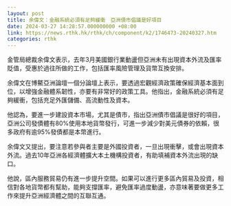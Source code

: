 ```yaml
---
layout: post
title: 余偉文：金融系統必須有足夠緩衝　亞洲債市倡議是好項目
date: 2024-03-27 14:28:57.000000000 +08:00
link: https://news.rthk.hk/rthk/ch/component/k2/1746473-20240327.htm
categories: rthk
---
```


金管局總裁余偉文表示，去年3月美國銀行業動盪但亞洲未有出現資本外流及匯率貶值，受惠於過往所做的工作，包括匯率風險管理及貨幣互換安排。

余偉文在博鰲亞洲論壇一個分論壇上表示，要透過宏觀經濟政策確保經濟基本面到位，以增強金融體系韌性，亦要有非常好的政策工具。他指出，金融系統必須有足夠緩衝，包括充足外匯儲備、高流動性及資本。

他認為，要進一步建設資本市場，尤其是債市，指出亞洲債市倡議是很好的項目，亞洲公司發債體有80%使用本地貨幣發行，可進一步減少對美元債券的依賴，很多政府有逾95%發債都是本幣進行。

余偉文又提出，要注意若參與者主要是外國投資者，一旦出現衝擊，或會出現資本外流。過去10年亞洲各經濟體擴大本土機構投資者，有助填補資本外流出現的缺口。

他說，區內服務貿易仍有進一步提升空間。如果可以進行更多區內貿易及投資，相信對各地貨幣都有幫助，能夠支撐匯率，避免匯率過度動盪，亦意味著要做更多工作來提升亞洲經濟體之間的互聯互通。
